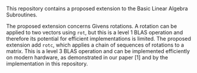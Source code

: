 This repository contains a proposed extension to the Basic Linear Algebra Subroutines.

The proposed extension concerns Givens rotations. A rotation can be applied to two vectors using `rot`, but this is a level 1 BLAS operation and therefore its potential for efficient implementations is limited. The proposed extension add `rotc`, which applies a chain of sequences of rotations to a matrix. This is a level 3 BLAS operation and can be implemented efficiently on modern hardware, as demonstrated in our paper [1] and by the implementation in this repository.